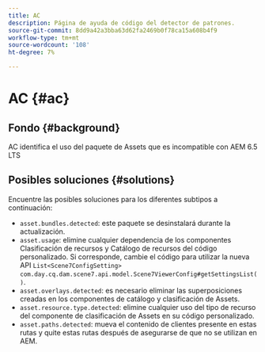 ```yaml
---
title: AC
description: Página de ayuda de código del detector de patrones.
source-git-commit: 8dd9a42a3bba63d62fa2469b0f78ca15a608b4f9
workflow-type: tm+mt
source-wordcount: '108'
ht-degree: 7%

---
```


# AC {#ac}

## Fondo {#background}

AC identifica el uso del paquete de Assets que es incompatible con AEM 6.5 LTS

<!-- Alexandru: drafting for now ## Possible implications and risks {#implications-and-risks} -->

## Posibles soluciones {#solutions}

Encuentre las posibles soluciones para los diferentes subtipos a continuación:

* `asset.bundles.detected`: este paquete se desinstalará durante la actualización.
* `asset.usage`: elimine cualquier dependencia de los componentes Clasificación de recursos y Catálogo de recursos del código personalizado. Si corresponde, cambie el código para utilizar la nueva API `List<Scene7ConfigSetting>` `com.day.cq.dam.scene7.api.model.Scene7ViewerConfig#getSettingsList()`.
* `asset.overlays.detected`: es necesario eliminar las superposiciones creadas en los componentes de catálogo y clasificación de Assets.
* `asset.resource.type.detected`: elimine cualquier uso del tipo de recurso del componente de clasificación de Assets en su código personalizado.
* `asset.paths.detected`: mueva el contenido de clientes presente en estas rutas y quite estas rutas después de asegurarse de que no se utilizan en AEM.